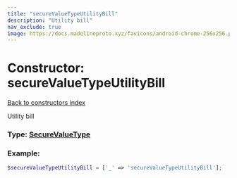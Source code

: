 ```yaml
---
title: "secureValueTypeUtilityBill"
description: "Utility bill"
nav_exclude: true
image: https://docs.madelineproto.xyz/favicons/android-chrome-256x256.png
---
```

# Constructor: secureValueTypeUtilityBill  
[Back to constructors index](/API_docs/constructors/index.html)



Utility bill




### Type: [SecureValueType](/API_docs/types/SecureValueType.html)


### Example:

```php
$secureValueTypeUtilityBill = ['_' => 'secureValueTypeUtilityBill'];
```  
